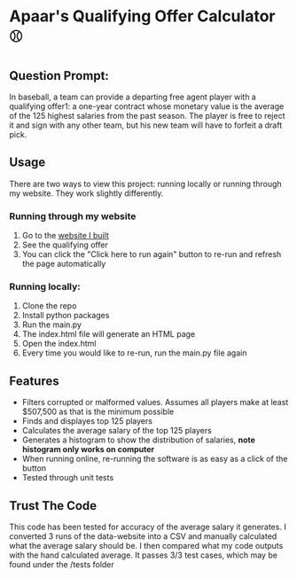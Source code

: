# Apaar's Qualifying Offer Calculator 	:baseball:

## Question Prompt:
In baseball, a team can provide a departing free agent player with a qualifying offer1: a one-year contract whose monetary value is the average of the 125 highest salaries from the past season. The player is free to reject it and sign with any other team, but his new team will have to forfeit a draft pick.

## Usage
There are two ways to view this project: running locally or running through my website. They work slightly differently.

### Running through my website
1. Go to the [website I built](http://apsb123.pythonanywhere.com/)
2. See the qualifying offer
3. You can click the "Click here to run again" button to re-run and refresh the page automatically

### Running locally:
1. Clone the repo
2. Install python packages
3. Run the main.py
4. The index.html file will generate an HTML page
5. Open the index.html
6. Every time you would like to re-run, run the main.py file again

## Features
- Filters corrupted or malformed values. Assumes all players make at least $507,500 as that is the minimum possible
- Finds and displayes top 125 players
- Calculates the average salary of the top 125 players
- Generates a histogram to show the distribution of salaries, **note histogram only works on computer**
- When running online, re-running the software is as easy as a click of the button 
- Tested through unit tests

## Trust The Code
This code has been tested for accuracy of the average salary it generates. I converted 3 runs of the data-website into a CSV and manually calculated what the average salary should be. I then compared what my code outputs with the hand calculated average. It passes 3/3 test cases, which may be found under the /tests folder
